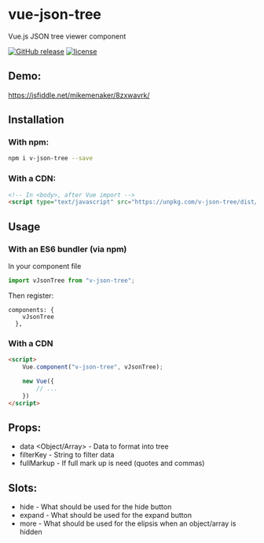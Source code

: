 # vue-json-tree
Vue.js JSON tree viewer component

[![GitHub release](https://img.shields.io/github/release/mikemenaker/vue-json-tree.svg)]() [![license](https://img.shields.io/github/license/mikemenaker/vue-json-tree.svg)]()


## Demo:

https://jsfiddle.net/mikemenaker/8zxwavrk/

## Installation
### With npm:
```bash
npm i v-json-tree --save
```

### With a CDN:
```html
<!-- In <body>, after Vue import -->
<script type="text/javascript" src="https://unpkg.com/v-json-tree/dist/vJsonTree.umd.js"></script>
```

## Usage
### With an ES6 bundler (via npm)
In your component file
```js
import vJsonTree from "v-json-tree";
```

Then register:
```
components: {
    vJsonTree
  },
```

### With a CDN
```html
<script>
    Vue.component("v-json-tree", vJsonTree);

    new Vue({
        // ...
    })
</script>
```

## Props:
 - data <Object/Array> - Data to format into tree
 - filterKey <String> - String to filter data
 - fullMarkup <Boolean> - If full mark up is need (quotes and commas)

## Slots:
 - hide - What should be used for the hide button
 - expand - What should be used for the expand button
 - more - What should be used for the elipsis when an object/array is hidden

